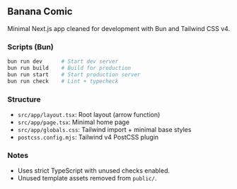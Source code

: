 ## Banana Comic

Minimal Next.js app cleaned for development with Bun and Tailwind CSS v4.

### Scripts (Bun)

```bash
bun run dev      # Start dev server
bun run build    # Build for production
bun run start    # Start production server
bun run check    # Lint + typecheck
```

### Structure

- `src/app/layout.tsx`: Root layout (arrow function)
- `src/app/page.tsx`: Minimal home page
- `src/app/globals.css`: Tailwind import + minimal base styles
- `postcss.config.mjs`: Tailwind v4 PostCSS plugin

### Notes

- Uses strict TypeScript with unused checks enabled.
- Unused template assets removed from `public/`.
